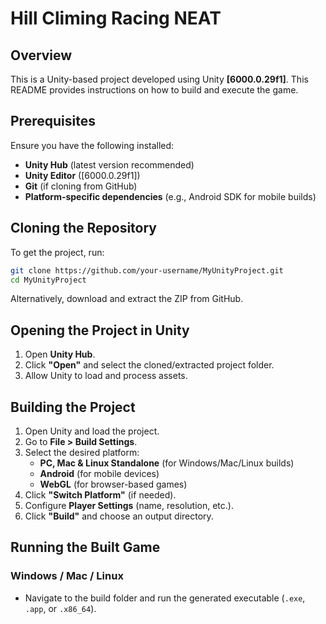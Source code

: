 # Hill Climing Racing NEAT

## Overview
This is a Unity-based project developed using Unity **[6000.0.29f1]**. This README provides instructions on how to build and execute the game.

## Prerequisites
Ensure you have the following installed:
- **Unity Hub** (latest version recommended)
- **Unity Editor** ([6000.0.29f1])
- **Git** (if cloning from GitHub)
- **Platform-specific dependencies** (e.g., Android SDK for mobile builds)

## Cloning the Repository
To get the project, run:
```sh
git clone https://github.com/your-username/MyUnityProject.git
cd MyUnityProject
```

Alternatively, download and extract the ZIP from GitHub.

## Opening the Project in Unity
1. Open **Unity Hub**.
2. Click **"Open"** and select the cloned/extracted project folder.
3. Allow Unity to load and process assets.

## Building the Project
1. Open Unity and load the project.
2. Go to **File > Build Settings**.
3. Select the desired platform:
   - **PC, Mac & Linux Standalone** (for Windows/Mac/Linux builds)
   - **Android** (for mobile devices)
   - **WebGL** (for browser-based games)
4. Click **"Switch Platform"** (if needed).
5. Configure **Player Settings** (name, resolution, etc.).
6. Click **"Build"** and choose an output directory.

## Running the Built Game
### Windows / Mac / Linux
- Navigate to the build folder and run the generated executable (`.exe`, `.app`, or `.x86_64`).
